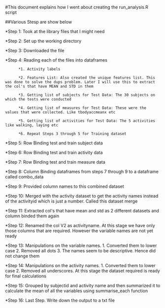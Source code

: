 #This document explains how I went about creating the run_analysis.R script

##Various Stesp are show below

*Step 1: Took at the library files that I might need

*Step 2: Set up the working directory

*Step 3: Downloaded the file

*Step 4: Reading each of the files into dataframes
  
          *1. Activity labels
          
          *2. Features List: Also created the unique features list. This was done to solve the dups problem. Later I will use this to extract the col's that have MEAN and STD in them
          
          *3. Getting list of subjects for Test Data: The 30 subjects on which the tests were conducted
          
          *4. Getting list of measures for Test Data: These were the values that were collected. Like tbodyaccmeanx etc
          
          *5. Getting list of activities for Test Data: The 5 activities like walking, laying etc
          
          *6. Repeat Steps 3 through 5 for Training dataset

*Step 5: Row Binding test and train subject data

*Step 6: Row Binding test and train activity data

*Step 7: Row Binding test and train measure data

*Step 8: Column Binding dataframes from steps 7 through 9 to a dataframe called combo_data

*Step 9: Provided column names to this combined dataset

*Step 10: Merged with the activity dataset to get the activity names instead of the activityid which is just a number. Called this dataset merge

*Step 11: Extracted col's that have mean and std as 2 different datasets and column binded them again

*Step 12: Renamed the col V2 as activityname. At this stage we have only those columns that are required. However the variable names are not yet ready

*Step 13: Manipulations on the variable names. 1. Converted them to lower case 2. Removed all dots 3. The names seem to be descriptive. Hence did not change them

*Step 14: Manipulations on the activity names. 1. Converted them to lower case 2. Removed all underscores. At this stage the dataset required is ready for final calculations

*Step 15: Grouped by subjectid and activity name and then summarized it to calculate the mean of all the variables using summarise_each function 

*Step 16: Last Step. Write down the output to a txt file